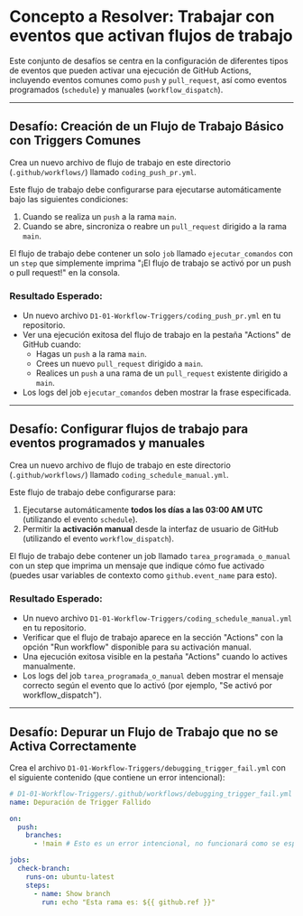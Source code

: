 # Concepto a Resolver: Trabajar con eventos que activan flujos de trabajo

Este conjunto de desafíos se centra en la configuración de diferentes tipos de eventos que pueden activar una ejecución de GitHub Actions, incluyendo eventos comunes como `push` y `pull_request`, así como eventos programados (`schedule`) y manuales (`workflow_dispatch`).

---

## Desafío: Creación de un Flujo de Trabajo Básico con Triggers Comunes

Crea un nuevo archivo de flujo de trabajo en este directorio (`.github/workflows/`) llamado `coding_push_pr.yml`.

Este flujo de trabajo debe configurarse para ejecutarse automáticamente bajo las siguientes condiciones:
1.  Cuando se realiza un `push` a la rama `main`.
2.  Cuando se abre, sincroniza o reabre un `pull_request` dirigido a la rama `main`.

El flujo de trabajo debe contener un solo `job` llamado `ejecutar_comandos` con un `step` que simplemente imprima "¡El flujo de trabajo se activó por un push o pull request!" en la consola.

### Resultado Esperado:
* Un nuevo archivo `D1-01-Workflow-Triggers/coding_push_pr.yml` en tu repositorio.
* Ver una ejecución exitosa del flujo de trabajo en la pestaña "Actions" de GitHub cuando:
    * Hagas un `push` a la rama `main`.
    * Crees un nuevo `pull_request` dirigido a `main`.
    * Realices un `push` a una rama de un `pull_request` existente dirigido a `main`.
* Los logs del job `ejecutar_comandos` deben mostrar la frase especificada.

---

## Desafío: Configurar flujos de trabajo para eventos programados y manuales

Crea un nuevo archivo de flujo de trabajo en este directorio (`.github/workflows/`) llamado `coding_schedule_manual.yml`.

Este flujo de trabajo debe configurarse para:
1.  Ejecutarse automáticamente **todos los días a las 03:00 AM UTC** (utilizando el evento `schedule`).
2.  Permitir la **activación manual** desde la interfaz de usuario de GitHub (utilizando el evento `workflow_dispatch`).

El flujo de trabajo debe contener un job llamado `tarea_programada_o_manual` con un step que imprima un mensaje que indique cómo fue activado (puedes usar variables de contexto como `github.event_name` para esto).

### Resultado Esperado:
* Un nuevo archivo `D1-01-Workflow-Triggers/coding_schedule_manual.yml` en tu repositorio.
* Verificar que el flujo de trabajo aparece en la sección "Actions" con la opción "Run workflow" disponible para su activación manual.
* Una ejecución exitosa visible en la pestaña "Actions" cuando lo actives manualmente.
* Los logs del job `tarea_programada_o_manual` deben mostrar el mensaje correcto según el evento que lo activó (por ejemplo, "Se activó por workflow_dispatch").

---

## Desafío: Depurar un Flujo de Trabajo que no se Activa Correctamente

Crea el archivo `D1-01-Workflow-Triggers/debugging_trigger_fail.yml` con el siguiente contenido (que contiene un error intencional):

```yaml
# D1-01-Workflow-Triggers/.github/workflows/debugging_trigger_fail.yml
name: Depuración de Trigger Fallido

on:
  push:
    branches:
      - !main # Esto es un error intencional, no funcionará como se espera para "no main"

jobs:
  check-branch:
    runs-on: ubuntu-latest
    steps:
      - name: Show branch
        run: echo "Esta rama es: ${{ github.ref }}"